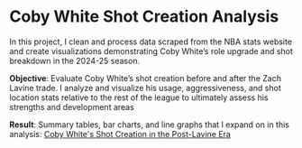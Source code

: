 # Coby White Shot Creation Analysis
In this project, I clean and process data scraped from the NBA stats website and create visualizations demonstrating Coby White’s role upgrade and shot breakdown in the 2024-25 season.

**Objective**: Evaluate Coby White’s shot creation before and after the Zach Lavine trade. I analyze and visualize his usage, aggressiveness, and shot location stats relative to the rest of the league to ultimately assess his strengths and development areas

**Result**: Summary tables, bar charts, and line graphs that I expand on in this analysis: [Coby White's Shot Creation in the Post-Lavine Era](https://medium.com/@maezellemillan_87186/coby-whites-shot-creation-in-the-post-lavine-era-98fca6c22f16)
